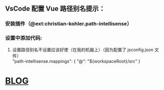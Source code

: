 ## VsCode 配置 Vue 路径别名提示：

### 安装插件（@ext:christian-kohler.path-intellisense）

### 设置中添加代码:

1. 设置路径别名不设置应该好使（在我的机器上）（因为配置了 jsconfig.json 文件）  
   "path-intellisense.mappings": {
   "@": "${workspaceRoot}/src"
   }
 # [BLOG](https://blogweb.cn)